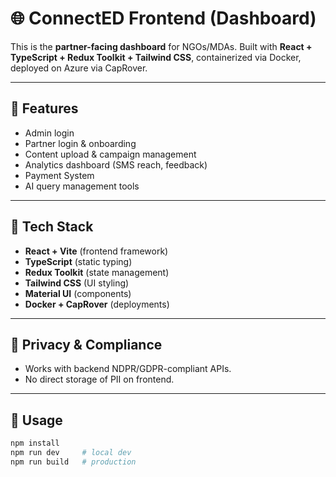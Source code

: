# 🌐 ConnectED Frontend (Dashboard)

This is the **partner-facing dashboard** for NGOs/MDAs. Built with **React + TypeScript + Redux Toolkit + Tailwind CSS**, containerized via Docker, deployed on Azure via CapRover.

---

## 🚀 Features

- Admin login
- Partner login & onboarding
- Content upload & campaign management
- Analytics dashboard (SMS reach, feedback)
- Payment System
- AI query management tools

---

## 🧩 Tech Stack

- **React + Vite** (frontend framework)
- **TypeScript** (static typing)
- **Redux Toolkit** (state management)
- **Tailwind CSS** (UI styling)
- **Material UI** (components)
- **Docker + CapRover** (deployments)

---

## 🔐 Privacy & Compliance

- Works with backend NDPR/GDPR-compliant APIs.
- No direct storage of PII on frontend.

---

## 📖 Usage

```bash
npm install
npm run dev     # local dev
npm run build   # production
```
